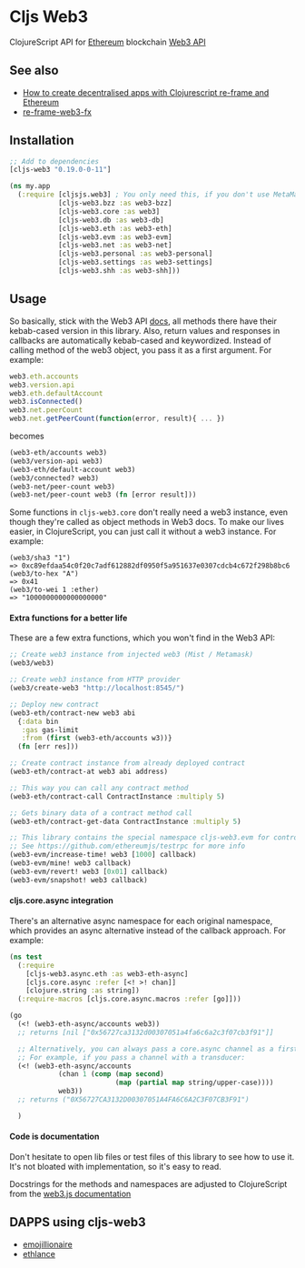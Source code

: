 # Cljs Web3

ClojureScript API for [Ethereum](https://ethereum.org/) blockchain [Web3 API](https://github.com/ethereum/wiki/wiki/JavaScript-API)

## See also
* [How to create decentralised apps with Clojurescript re-frame and Ethereum](https://medium.com/@matus.lestan/how-to-create-decentralised-apps-with-clojurescript-re-frame-and-ethereum-81de24d72ff5#.kul24x62l)
* [re-frame-web3-fx](https://github.com/district0x/re-frame-web3-fx)

## Installation
```clojure
;; Add to dependencies
[cljs-web3 "0.19.0-0-11"]
```
```clojure
(ns my.app
  (:require [cljsjs.web3] ; You only need this, if you don't use MetaMask extension or Mist browser
            [cljs-web3.bzz :as web3-bzz]
            [cljs-web3.core :as web3]
            [cljs-web3.db :as web3-db]
            [cljs-web3.eth :as web3-eth]
            [cljs-web3.evm :as web3-evm]
            [cljs-web3.net :as web3-net]
            [cljs-web3.personal :as web3-personal]
            [cljs-web3.settings :as web3-settings]
            [cljs-web3.shh :as web3-shh]))
```

## Usage
So basically, stick with the Web3 API [docs](https://github.com/ethereum/wiki/wiki/JavaScript-API), all methods there have their kebab-cased version in this library. Also, return values and responses in callbacks are automatically kebab-cased and keywordized. Instead of calling method of the web3 object, you pass it as a first argument. For example:
```javascript
web3.eth.accounts
web3.version.api
web3.eth.defaultAccount
web3.isConnected()
web3.net.peerCount
web3.net.getPeerCount(function(error, result){ ... })
```
becomes
```clojure
(web3-eth/accounts web3)
(web3/version-api web3)
(web3-eth/default-account web3)
(web3/connected? web3)
(web3-net/peer-count web3)
(web3-net/peer-count web3 (fn [error result]))
```

Some functions in `cljs-web3.core` don't really need a web3 instance, even though they're called as object methods in Web3 docs. To make our lives easier, in ClojureScript, you can just call it without a web3 instance. For example:
```
(web3/sha3 "1")
=> 0xc89efdaa54c0f20c7adf612882df0950f5a951637e0307cdcb4c672f298b8bc6
(web3/to-hex "A")
=> 0x41
(web3/to-wei 1 :ether)
=> "1000000000000000000"
```
#### Extra functions for a better life
These are a few extra functions, which you won't find in the Web3 API:
```clojure
;; Create web3 instance from injected web3 (Mist / Metamask)
(web3/web3)

;; Create web3 instance from HTTP provider
(web3/create-web3 "http://localhost:8545/")

;; Deploy new contract
(web3-eth/contract-new web3 abi
  {:data bin
   :gas gas-limit
   :from (first (web3-eth/accounts w3))}
  (fn [err res]))

;; Create contract instance from already deployed contract
(web3-eth/contract-at web3 abi address)

;; This way you can call any contract method
(web3-eth/contract-call ContractInstance :multiply 5)

;; Gets binary data of a contract method call
(web3-eth/contract-get-data ContractInstance :multiply 5)

;; This library contains the special namespace cljs-web3.evm for controlling a testrpc server
;; See https://github.com/ethereumjs/testrpc for more info
(web3-evm/increase-time! web3 [1000] callback)
(web3-evm/mine! web3 callback)
(web3-evm/revert! web3 [0x01] callback)
(web3-evm/snapshot! web3 callback)
```

#### cljs.core.async integration
There's an alternative async namespace for each original namespace, which provides an async alternative instead of the callback approach. For example:
```clojure
(ns test
  (:require
    [cljs-web3.async.eth :as web3-eth-async]
    [cljs.core.async :refer [<! >! chan]]
    [clojure.string :as string])
  (:require-macros [cljs.core.async.macros :refer [go]]))

(go
  (<! (web3-eth-async/accounts web3))
  ;; returns [nil ["0x56727ca3132d00307051a4fa6c6a2c3f07cb3f91"]]

  ;; Alternatively, you can always pass a core.async channel as a first argument. The response will be put onto this channel
  ;; For example, if you pass a channel with a transducer:
  (<! (web3-eth-async/accounts
            (chan 1 (comp (map second)
                          (map (partial map string/upper-case))))
            web3))
  ;; returns ("0X56727CA3132D00307051A4FA6C6A2C3F07CB3F91")

  )
```


#### Code is documentation
Don't hesitate to open lib files or test files of this library to see how to use it. It's not bloated with implementation, so it's easy to read.

Docstrings for the methods and namespaces are adjusted to ClojureScript from the [web3.js documentation](https://github.com/ethereum/wiki/wiki/JavaScript-API#web3netlistening)
## DAPPS using cljs-web3
* [emojillionaire](https://github.com/madvas/emojillionaire)
* [ethlance](https://github.com/madvas/ethlance)
